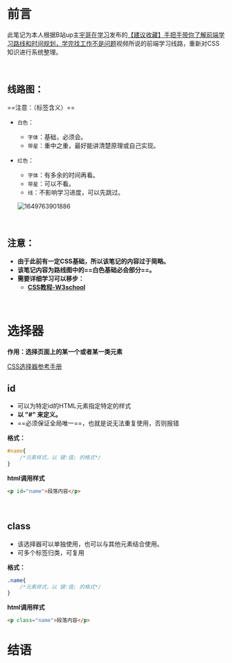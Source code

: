 # 前言

此笔记为本人根据B站up主[宇哥在学习](https://space.bilibili.com/72076631)发布的[【建议收藏】手把手带你了解前端学习路线和时间规划，学完找工作不是问题](https://www.bilibili.com/video/BV1uf4y1U7YT?spm_id_from=333.880.my_history.page.click)视频所说的前端学习线路，重新对CSS知识进行系统整理。

<br>

## 线路图：

==注意：（标签含义）==

- `白色`：

  - `字体`：基础，必须会。
  - `带星`：重中之重，最好能讲清楚原理或自己实现。

- `红色`：

  - `字体`：有多余的时间再看。
  - `带星`：可以不看。
  - `线`：不影响学习进度，可以先跳过。

  ![1649763901886](D:\Data\9_Typora图片缓存\1649763901886.png)

<br>

## 注意：

- **由于此前有一定CSS基础，所以该笔记的内容过于简略。**
- **该笔记内容为路线图中的==白色基础必会部分==。**
- **需要详细学习可以移步：**
  - **[CSS教程-W3school](https://www.w3school.com.cn/css/index.asp)**

<br>

# 选择器

**作用：选择页面上的某一个或者某一类元素**

[CSS选择器参考手册](https://www.w3school.com.cn/cssref/css_selectors.asp)

## id

* 可以为特定id的HTML元素指定特定的样式
* **以 "#" 来定义。**
* ==必须保证全局唯一==，也就是说无法重复使用，否则报错

**格式：**

````css
#name{
    /*元素样式，以 键:值; 的格式*/
}
````

**html调用样式**

````html
<p id="name">段落内容</p>
````

<br>

## class

* 该选择器可以单独使用，也可以与其他元素结合使用。
* 可多个标签归类，可复用

**格式：**

````css
.name{
    /*元素样式，以 键:值; 的格式*/
}
````

**html调用样式**

````html
<p class="name">段落内容</p>
````



# 结语

